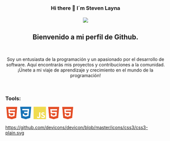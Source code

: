 
<div align="center">
  <h3>Hi there 👋 I´m Steven Layna</3><br><br>
  <img src="https://media.giphy.com/media/scZPhLqaVOM1qG4lT9/giphy.gif" width="200" />
  <h2>Bienvenido a mi perfil  de Github.</h2>
</div>
<br>
<div align = "center">
  <p>
     Soy un entusiasta de la programación y un apasionado por el desarrollo de software.
     Aquí encontrarás mis proyectos y contribuciones a la comunidad. 
     ¡Únete a mi viaje de aprendizaje y crecimiento en el mundo de la programación!
  <p/>
</div>

<br>
<div align="left">
  <h3>Tools: </h3>
  <div>
    <img src="https://github.com/devicons/devicon/blob/master/icons/html5/html5-plain.svg" tittle="html5" alt="html5" width="40" height="40"/>
    <img src="https://github.com/devicons/devicon/blob/master/icons/css3/css3-plain.svg" tittle="css3" alt="css3" width="40" height="40"/>
    <img src="https://github.com/devicons/devicon/blob/master/icons/javascript/javascript-plain.svg" tittle="js" alt="js" width="40" height="40"/>
    <img src="https://github.com/devicons/devicon/blob/master/icons/html5/html5-plain.svg" tittle="html5" alt="html5" width="40" height="40"/>
    <img src="https://github.com/devicons/devicon/blob/master/icons/html5/html5-plain.svg" tittle="html5" alt="html5" width="40" height="40"/>
  </div>
</div>

https://github.com/devicons/devicon/blob/master/icons/css3/css3-plain.svg
